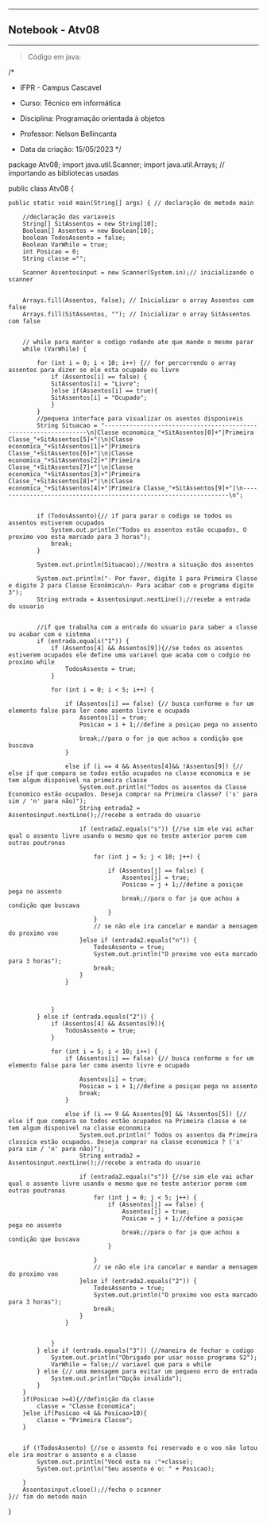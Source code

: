 <hr>

## Notebook - Atv08



  <hr>

> Código em java:


/*
* IFPR - Campus Cascavel

* Curso: Técnico em informática

* Disciplina: Programação orientada à objetos

* Professor: Nelson Bellincanta

* Data da criação: 15/05/2023
*/


package Atv08;
import java.util.Scanner;
import java.util.Arrays;
// importando as bibliotecas usadas 

public class Atv08 {
    
    public static void main(String[] args) { // declaração do metodo main

        //declaração das variaveis
        String[] SitAssentos = new String[10];
        Boolean[] Assentos = new Boolean[10];
        boolean TodosAssento = false;
        Boolean VarWhile = true;
        int Posicao = 0;
        String classe ="";

        Scanner Assentosinput = new Scanner(System.in);// inicializando o scanner


        Arrays.fill(Assentos, false); // Inicializar o array Assentos com false
        Arrays.fill(SitAssentos, ""); // Inicializar o array SitAssentos com false 
        
       
        // while para manter o codigo rodando ate que mande o mesmo parar
        while (VarWhile) {
            
            for (int i = 0; i < 10; i++) {// for percorrendo o array assentos para dizer se ele esta ocupado ou livre 
                if (Assentos[i] == false) {
                SitAssentos[i] = "Livre";
                }else if(Assentos[i] == true){
                SitAssentos[i] = "Ocupado";
                }
            }
            //pequena interface para visualizar os asentos disponiveis
            String Situacao = "-----------------------------------------------------------------\n|Classe economica_"+SitAssentos[0]+"|Primeira Classe_"+SitAssentos[5]+"|\n|Classe economica_"+SitAssentos[1]+"|Primeira Classe_"+SitAssentos[6]+"|\n|Classe economica_"+SitAssentos[2]+"|Primeira Classe_"+SitAssentos[7]+"|\n|Classe economica_"+SitAssentos[3]+"|Primeira Classe_"+SitAssentos[8]+"|\n|Classe economica_"+SitAssentos[4]+"|Primeira Classe_"+SitAssentos[9]+"|\n------------------------------------------------------------------\n";
            

            if (TodosAssento){// if para parar o codigo se todos os assentos estiverem ocupados
                System.out.println("Todos os assentos estão ocupados, O proximo voo esta marcado para 3 horas");
                break;
            }

            System.out.println(Situacao);//mostra a situação dos assentos

            System.out.println("- Por favor, digite 1 para Primeira Classe e digite 2 para Classe Econômica\n- Para acabar com o programa digite 3");
            String entrada = Assentosinput.nextLine();//recebe a entrada do usuario
            
            
            //if que trabalha com a entrada do usuario para saber a classe ou acabar com o sistema
            if (entrada.equals("1")) {
                if (Assentos[4] && Assentos[9]){//se todos os assentos estiverem ocupados ele define uma variavel que acaba com o codgio no proximo while 
                    TodosAssento = true;
                }

                for (int i = 0; i < 5; i++) {

                    if (Assentos[i] == false) {// busca conforme o for um elemento false para ler como asento livre e ocupado 
                        Assentos[i] = true;
                        Posicao = i + 1;//define a posiçao pega no assento
                        
                        break;//para o for ja que achou a condição que buscava
                    } 

                    else if (i == 4 && Assentos[4]&& !Assentos[9]) {// else if que compara se todos estão ocupados na classe economica e se tem algum disponivel na primeira classe
                        System.out.println("Todos os assentos da Classe Economico estão ocupados. Deseja comprar na Primeira classe? ('s' para sim / 'n' para não)");
                        String entrada2 = Assentosinput.nextLine();//recebe a entrada do usuario
            
                        if (entrada2.equals("s")) {//se sim ele vai achar qual o assento livre usando o mesmo que no teste anterior porem com outras poutronas

                            for (int j = 5; j < 10; j++) {

                                if (Assentos[j] == false) {
                                    Assentos[j] = true;
                                    Posicao = j + 1;//define a posiçao pega no assento
                                    break;//para o for ja que achou a condição que buscava
                                }
                            }
                            // se não ele ira cancelar e mandar a mensagem do proximo voo
                        }else if (entrada2.equals("n")) {
                            TodosAssento = true;
                            System.out.println("O proximo voo esta marcado para 3 horas");
                            break;
                        }
                    }

                    
                        
                }
            } else if (entrada.equals("2")) {
                if (Assentos[4] && Assentos[9]){
                    TodosAssento = true;
                }

                for (int i = 5; i < 10; i++) {
                    if (Assentos[i] == false) {// busca conforme o for um elemento false para ler como asento livre e ocupado 

                        Assentos[i] = true;
                        Posicao = i + 1;//define a posiçao pega no assento
                        break;
                    }

                    else if (i == 9 && Assentos[9] && !Assentos[5]) {// else if que compara se todos estão ocupados na Primeira classe e se tem algum disponivel na classe economica
                        System.out.println(" Todos os assentos da Primeira classica estão ocupados. Deseja comprar na classe economica ? ('s' para sim / 'n' para não)");
                        String entrada2 = Assentosinput.nextLine();//recebe a entrada do usuario
            
                        if (entrada2.equals("s")) {//se sim ele vai achar qual o assento livre usando o mesmo que no teste anterior porem com outras poutronas
                            for (int j = 0; j < 5; j++) {
                                if (Assentos[j] == false) {
                                    Assentos[j] = true;
                                    Posicao = j + 1;//define a posiçao pega no assento
                                    break;//para o for ja que achou a condição que buscava
                                }
                                
                            }
                            // se não ele ira cancelar e mandar a mensagem do proximo voo
                        }else if (entrada2.equals("2")) {
                            TodosAssento = true;
                            System.out.println("O proximo voo esta marcado para 3 horas");
                            break;
                        }
                    }

                    
                }
            } else if (entrada.equals("3")) {//maneira de fechar o codigo
                System.out.println("Obrigado por usar nosso programa S2");
                VarWhile = false;// variavel que para o while
            } else {// uma mensagem para evitar um pequeno erro de entrada
                System.out.println("Opção inválida");
            }
        }
        if(Posicao >=4){//definição da classe
            classe = "Classe Economica";
        }else if(Posicao <4 && Posicao>10){
            classe = "Primeira Classe";
        }

        
        if (!TodosAssento) {//se o assento foi reservado e o voo não lotou ele ira mostrar o assento e a classe 
            System.out.println("Você esta na :"+classe);
            System.out.println("Seu assento é o: " + Posicao);
        
        }
        Assentosinput.close();//fecha o scanner
    }// fim do metodo main
    

    


}